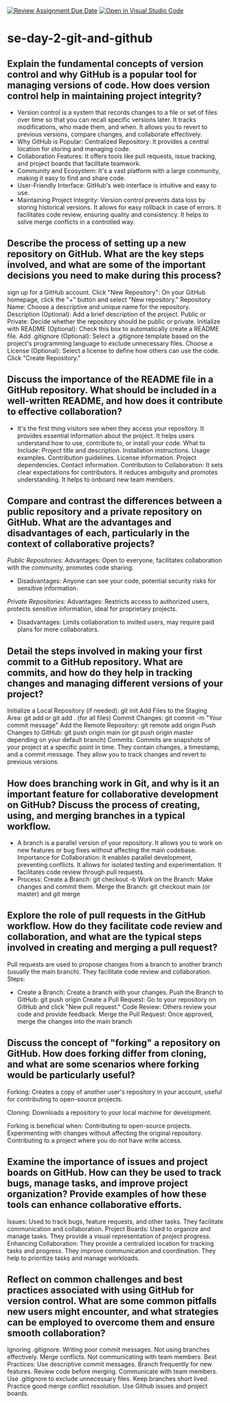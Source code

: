 [![Review Assignment Due Date](https://classroom.github.com/assets/deadline-readme-button-22041afd0340ce965d47ae6ef1cefeee28c7c493a6346c4f15d667ab976d596c.svg)](https://classroom.github.com/a/8wgCKhpZ)
[![Open in Visual Studio Code](https://classroom.github.com/assets/open-in-vscode-2e0aaae1b6195c2367325f4f02e2d04e9abb55f0b24a779b69b11b9e10269abc.svg)](https://classroom.github.com/online_ide?assignment_repo_id=18608549&assignment_repo_type=AssignmentRepo)
# se-day-2-git-and-github
## Explain the fundamental concepts of version control and why GitHub is a popular tool for managing versions of code. How does version control help in maintaining project integrity?
- Version control is a system that records changes to a file or set of files over time so that you can recall specific versions later. It tracks modifications, who made them, and when. It allows you to revert to previous versions, compare changes, and collaborate effectively.
- Why GitHub is Popular: Centralized Repository: It provides a central location for storing and managing code.
- Collaboration Features: It offers tools like pull requests, issue tracking, and project boards that facilitate teamwork.
- Community and Ecosystem: It's a vast platform with a large community, making it easy to find and share code.
- User-Friendly Interface: GitHub's web interface is intuitive and easy to use.
- Maintaining Project Integrity: Version control prevents data loss by storing historical versions. It allows for easy rollback in case of errors. It facilitates code review, ensuring quality and consistency. It helps to solve merge conflicts in a controlled way.

## Describe the process of setting up a new repository on GitHub. What are the key steps involved, and what are some of the important decisions you need to make during this process?

sign up for a GitHub account. Click "New Repository": On your GitHub homepage, click the "+" button and select "New repository." Repository Name: Choose a descriptive and unique name for the repository. Description (Optional): Add a brief description of the project. Public or Private: Decide whether the repository should be public or private. Initialize with README (Optional): Check this box to automatically create a README file.   Add .gitignore (Optional): Select a .gitignore template based on the project's programming language to exclude unnecessary files. Choose a License (Optional): Select a license to define how others can use the code. Click "Create Repository."

## Discuss the importance of the README file in a GitHub repository. What should be included in a well-written README, and how does it contribute to effective collaboration?

- It's the first thing visitors see when they access your repository. It provides essential information about the project. It helps users understand how to use, contribute to, or install your code. What to Include: Project title and description. Installation instructions. Usage examples. Contribution guidelines. License information. Project dependencies. Contact information. Contribution to Collaboration: It sets clear expectations for contributors. It reduces ambiguity and promotes understanding.   It helps to onboard new team members.

## Compare and contrast the differences between a public repository and a private repository on GitHub. What are the advantages and disadvantages of each, particularly in the context of collaborative projects?

*Public Repositories:* Advantages: Open to everyone, facilitates collaboration with the community, promotes code sharing.
- Disadvantages: Anyone can see your code, potential security risks for sensitive information.

*Private Repositories:* Advantages: Restricts access to authorized users, protects sensitive information, ideal for proprietary projects.
- Disadvantages: Limits collaboration to invited users, may require paid plans for more collaborators.

## Detail the steps involved in making your first commit to a GitHub repository. What are commits, and how do they help in tracking changes and managing different versions of your project?

Initialize a Local Repository (if needed): git init Add Files to the Staging Area: git add or git add . (for all files) Commit Changes: git commit -m "Your commit message" Add the Remote Repository: git remote add origin Push Changes to GitHub: git push origin main (or git push origin master depending on your default branch) Commits: Commits are snapshots of your project at a specific point in time.   They contain changes, a timestamp, and a commit message. They allow you to track changes and revert to previous versions.

## How does branching work in Git, and why is it an important feature for collaborative development on GitHub? Discuss the process of creating, using, and merging branches in a typical workflow.

- A branch is a parallel version of your repository. It allows you to work on new features or bug fixes without affecting the main codebase. Importance for Collaboration: It enables parallel development, preventing conflicts. It allows for isolated testing and experimentation. It facilitates code review through pull requests.
- Process: Create a Branch: git checkout -b Work on the Branch: Make changes and commit them. Merge the Branch: git checkout main (or master) and git merge

## Explore the role of pull requests in the GitHub workflow. How do they facilitate code review and collaboration, and what are the typical steps involved in creating and merging a pull request?
Pull requests are used to propose changes from a branch to another branch (usually the main branch).   They facilitate code review and collaboration.
Steps:
- Create a Branch: Create a branch with your changes. Push the Branch to GitHub: git push origin Create a Pull Request: Go to your repository on GitHub and click "New pull request." Code Review: Others review your code and provide feedback.   Merge the Pull Request: Once approved, merge the changes into the main branch

## Discuss the concept of "forking" a repository on GitHub. How does forking differ from cloning, and what are some scenarios where forking would be particularly useful?
Forking: Creates a copy of another user's repository in your account, useful for contributing to open-source projects.

Cloning: Downloads a repository to your local machine for development.

Forking is beneficial when: Contributing to open-source projects. Experimenting with changes without affecting the original repository. Contributing to a project where you do not have write access.

## Examine the importance of issues and project boards on GitHub. How can they be used to track bugs, manage tasks, and improve project organization? Provide examples of how these tools can enhance collaborative efforts.

Issues: Used to track bugs, feature requests, and other tasks. They facilitate communication and collaboration.
Project Boards: Used to organize and manage tasks. They provide a visual representation of project progress. 
Enhancing Collaboration: They provide a centralized location for tracking tasks and progress. They improve communication and coordination. They help to prioritize tasks and manage workloads.

## Reflect on common challenges and best practices associated with using GitHub for version control. What are some common pitfalls new users might encounter, and what strategies can be employed to overcome them and ensure smooth collaboration?

Ignoring .gitignore. Writing poor commit messages. Not using branches effectively. Merge conflicts. Not communicating with team members.
Best Practices: Use descriptive commit messages. Branch frequently for new features. Review code before merging. Communicate with team members. Use .gitignore to exclude unnecessary files. Keep branches short lived. Practice good merge conflict resolution. Use Github issues and project boards.

